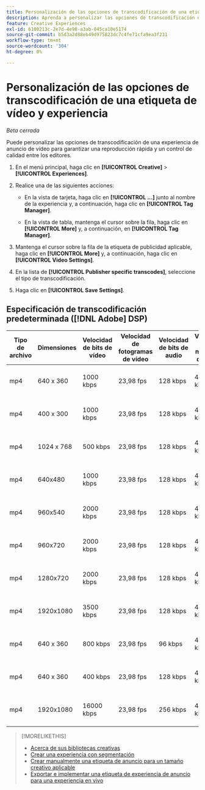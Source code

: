 ```yaml
---
title: Personalización de las opciones de transcodificación de una etiqueta de vídeo y experiencia
description: Aprenda a personalizar las opciones de transcodificación de una etiqueta de anuncio de vídeo.
feature: Creative Experiences
exl-id: 6100213c-2e7d-4e98-a3ab-045ca10e5174
source-git-commit: b5d3a2d88eb49d975823dc7c4fe71cfa9ea3f231
workflow-type: tm+mt
source-wordcount: '304'
ht-degree: 0%

---
```


# Personalización de las opciones de transcodificación de una etiqueta de vídeo y experiencia

*Beta cerrada*

Puede personalizar las opciones de transcodificación de una experiencia de anuncio de vídeo para garantizar una reproducción rápida y un control de calidad entre los editores.

1. En el menú principal, haga clic en **[!UICONTROL Creative]** > **[!UICONTROL Experiences]**.

1. Realice una de las siguientes acciones:

   * En la vista de tarjeta, haga clic en **[!UICONTROL ...]** junto al nombre de la experiencia y, a continuación, haga clic en **[!UICONTROL Tag Manager]**.

   * En la vista de tabla, mantenga el cursor sobre la fila, haga clic en **[!UICONTROL More]** y, a continuación, en **[!UICONTROL Tag Manager]**.

1. Mantenga el cursor sobre la fila de la etiqueta de publicidad aplicable, haga clic en **[!UICONTROL More]** y, a continuación, haga clic en **[!UICONTROL Video Settings]**.

1. En la lista de **[!UICONTROL Publisher specific transcodes]**, seleccione el tipo de transcodificación.

1. Haga clic en **[!UICONTROL Save Settings]**.

## Especificación de transcodificación predeterminada ([!DNL Adobe] DSP)

| Tipo de archivo | Dimensiones | Velocidad de bits de vídeo | Velocidad de fotogramas de vídeo | Velocidad de bits de audio | Velocidad de muestreo de audio | Nivel de audio |
|---|---|---|---|---|---|---|
| mp4 | 640 x 360 | 1000 kbps | 23,98 fps | 128 kbps | 48,000 kHz | 24 LKFS (+/- 2 dB) |
| mp4 | 400 x 300 | 1000 kbps | 23,98 fps | 128 kbps | 48,000 kHz | 24 LKFS (+/- 2 dB) |
| mp4 | 1024 x 768 | 500 kbps | 23,98 fps | 128 kbps | 48,000 kHz | 24 LKFS (+/- 2 dB) |
| mp4 | 640x480 | 1000 kbps | 23,98 fps | 128 kbps | 48,000 kHz | 24 LKFS (+/- 2 dB) |
| mp4 | 960x540 | 2000 kbps | 23,98 fps | 128 kbps | 48,000 kHz | 24 LKFS (+/- 2 dB) |
| mp4 | 960x720 | 2000 kbps | 23,98 fps | 128 kbps | 48,000 kHz | 24 LKFS (+/- 2 dB) |
| mp4 | 1280x720 | 2000 kbps | 23,98 fps | 128 kbps | 48,000 kHz | 24 LKFS (+/- 2 dB) |
| mp4 | 1920x1080 | 3500 kbps | 23,98 fps | 128 kbps | 44,100 kHz | 24 LKFS (+/- 2 dB) |
| mp4 | 640 x 360 | 800 kbps | 23,98 fps | 96 kbps | 48,000 kHz | 24 LKFS (+/- 2 dB) |
| mp4 | 640 x 360 | 400 kbps | 23,98 fps | 128 kbps | 48,000 kHz | 24 LKFS (+/- 2 dB) |
| mp4 | 1920x1080 | 16000 kbps | 23,98 fps | 256 kbps | 48,000 kHz | 24 LKFS (+/- 2 dB) |

>[!MORELIKETHIS]
>
>* [Acerca de sus bibliotecas creativas](/help/creative/creative-libraries/creative-libraries-about.md)
>* [Crear una experiencia con segmentación](/help/creative/experiences/experience-create-targeting.md)
>* [Crear manualmente una etiqueta de anuncio para un tamaño creativo aplicable](experience-tag-create-manually.md)
>* [Exportar e implementar una etiqueta de experiencia de anuncio para una experiencia en vivo](experience-tag-export.md)
